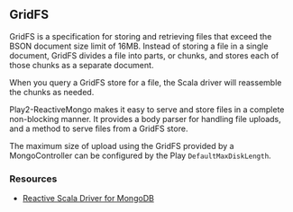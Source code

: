 ## GridFS

GridFS is a specification for storing and retrieving files that exceed the BSON document size limit of 16MB. Instead of storing a file in a single document, GridFS divides a file into parts, or chunks, and stores each of those chunks as a separate document.

When you query a GridFS store for a file, the Scala driver will reassemble the chunks as needed.

Play2-ReactiveMongo makes it easy to serve and store files in a complete non-blocking manner. 
It provides a body parser for handling file uploads, and a method to serve files from a GridFS store.

The maximum size of upload using the GridFS provided by a MongoController can be configured by the Play `DefaultMaxDiskLength`.

### Resources
- [Reactive Scala Driver for MongoDB](http://reactivemongo.org/releases/1.0/documentation/advanced-topics/gridfs.html)